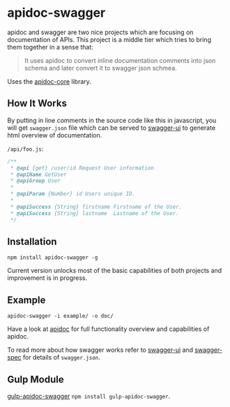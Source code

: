 # apidoc-swagger
apidoc and swagger are two nice projects which are focusing on documentation of APIs. 
This project is a middle tier which tries to bring them together in a sense that:
> It uses apidoc to convert inline documentation comments into json schema and later convert it to swagger json schmea.

Uses the [apidoc-core](https://github.com/apidoc/apidoc-core) library.

## How It Works

By putting in line comments in the source code like this in javascript, you will get `swagger.json` file which can be served to [swagger-ui](https://github.com/swagger-api/swagger-ui) to generate html overview of documentation.

`/api/foo.js`:
```js
/**
 * @api {get} /user/id Request User information
 * @apiName GetUser
 * @apiGroup User
 *
 * @apiParam {Number} id Users unique ID.
 *
 * @apiSuccess {String} firstname Firstname of the User.
 * @apiSuccess {String} lastname  Lastname of the User.
 */
```


## Installation

`npm install apidoc-swagger -g`


Current version unlocks most of the basic capabilities of both projects and improvement is in progress.

## Example

`apidoc-swagger -i example/ -o doc/`



Have a look at [apidoc](https://github.com/apidoc/apidoc) for full functionality overview and capabilities of apidoc.

To read more about how swagger works refer to [swagger-ui](https://github.com/swagger-api/swagger-ui) and [swagger-spec](https://github.com/swagger-api/swagger-spec) for details of `swagger.json`.


## Gulp Module

[gulp-apidoc-swagger](https://github.com/fsbahman/gulp-apidoc-swagger) `npm install gulp-apidoc-swagger`.

